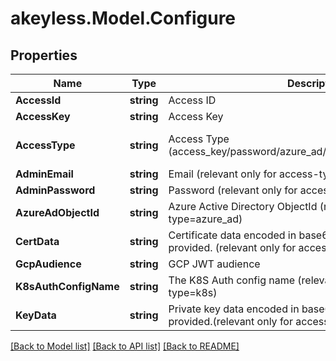 # akeyless.Model.Configure

## Properties

Name | Type | Description | Notes
------------ | ------------- | ------------- | -------------
**AccessId** | **string** | Access ID | [optional] 
**AccessKey** | **string** | Access Key | [optional] 
**AccessType** | **string** | Access Type (access_key/password/azure_ad/saml/oidc/aws_iam/gcp/k8s) | [optional] [default to "access_key"]
**AdminEmail** | **string** | Email (relevant only for access-type&#x3D;password) | [optional] 
**AdminPassword** | **string** | Password (relevant only for access-type&#x3D;password) | [optional] 
**AzureAdObjectId** | **string** | Azure Active Directory ObjectId (relevant only for access-type&#x3D;azure_ad) | [optional] 
**CertData** | **string** | Certificate data encoded in base64. Used if file was not provided. (relevant only for access-type&#x3D;cert in Curl Context) | [optional] 
**GcpAudience** | **string** | GCP JWT audience | [optional] 
**K8sAuthConfigName** | **string** | The K8S Auth config name (relevant only for access-type&#x3D;k8s) | [optional] 
**KeyData** | **string** | Private key data encoded in base64. Used if file was not provided.(relevant only for access-type&#x3D;cert in Curl Context) | [optional] 

[[Back to Model list]](../README.md#documentation-for-models) [[Back to API list]](../README.md#documentation-for-api-endpoints) [[Back to README]](../README.md)

